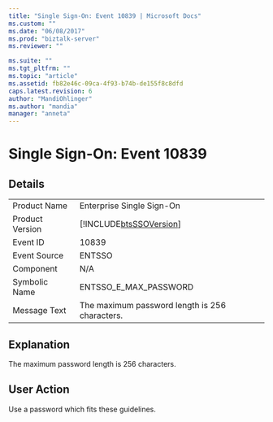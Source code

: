 ```yaml
---
title: "Single Sign-On: Event 10839 | Microsoft Docs"
ms.custom: ""
ms.date: "06/08/2017"
ms.prod: "biztalk-server"
ms.reviewer: ""

ms.suite: ""
ms.tgt_pltfrm: ""
ms.topic: "article"
ms.assetid: fb82e46c-09ca-4f93-b74b-de155f8c8dfd
caps.latest.revision: 6
author: "MandiOhlinger"
ms.author: "mandia"
manager: "anneta"
---
```

# Single Sign-On: Event 10839
## Details  
  
|                 |                                                            |
|-----------------|------------------------------------------------------------|
|  Product Name   |                 Enterprise Single Sign-On                  |
| Product Version | [!INCLUDE[btsSSOVersion](../includes/btsssoversion-md.md)] |
|    Event ID     |                           10839                            |
|  Event Source   |                           ENTSSO                           |
|    Component    |                            N/A                             |
|  Symbolic Name  |                   ENTSSO_E_MAX_PASSWORD                    |
|  Message Text   |       The maximum password length is 256 characters.       |
  
## Explanation  
 The maximum password length is 256 characters.  
  
## User Action  
 Use a password which fits these guidelines.